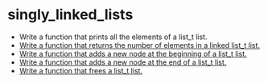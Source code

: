 <h1 class ="align-center">singly_linked_lists</h1>
<ul>
   <a style= "color:black, text-decoration:none""href = "https://github.com/Sakhinamammadzade/holbertonschool-low_level_programming/blob/main/singly_linked_lists/0-print_list.c"><li>Write a function that prints all the elements of a list_t list.</li></a>
   <a href = "https://github.com/Sakhinamammadzade/holbertonschool-low_level_programming/blob/main/singly_linked_lists/1-list_len.c"><li>Write a function that returns the number of elements in a linked list_t list.</li></a>
   <a href = "https://github.com/Sakhinamammadzade/holbertonschool-low_level_programming/blob/main/singly_linked_lists/2-add_node.c"><li>Write a function that adds a new node at the beginning of a list_t list.</li></a>
   <a href = "https://github.com/Sakhinamammadzade/holbertonschool-low_level_programming/blob/main/singly_linked_lists/3-add_node_end.c"> <li>Write a function that adds a new node at the end of a list_t list.</li></a>
   <a href = "https://github.com/Sakhinamammadzade/holbertonschool-low_level_programming/blob/main/singly_linked_lists/4-free_list.c"> <li>Write a function that frees a list_t list.</li></a>
</ul>
